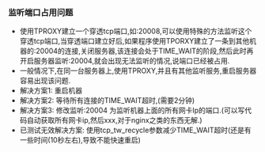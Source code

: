 ### 监听端口占用问题
* 使用TPROXY建立一个穿透tcp端口,如:20008,可以使用特殊的方法监听这个穿透tcp端口,当穿透端口建立好后,如果程序使用TPORXY建立了一条到其他机器的:20004的连接,关闭服务器,该连接会处于TIME_WAIT的阶段,然后此时再开启服务器监听:20004,就会出现无法监听的情况,说端口已经被占用.
* 一般情况下,在同一台服务器上,使用TPROXY,并且有其他监听服务,重启服务器容易出现该问题.
* 解决方案1:
	重启机器
* 解决方案2:
	等待所有连接的TIME_WAIT超时,(需要2分钟)
* 解决方案3:
	修改监听:20004 为监听机器上面的所有网卡Ip的端口.(可以写代码自动获取所有网卡ip,然后xxx,对于nginx之类的东西无解.)
* 已测试无效解决方案:
	使用tcp_tw_recycle参数减少TIME_WAIT超时(还是有一些时间(10秒左右),导致不能快速重启)